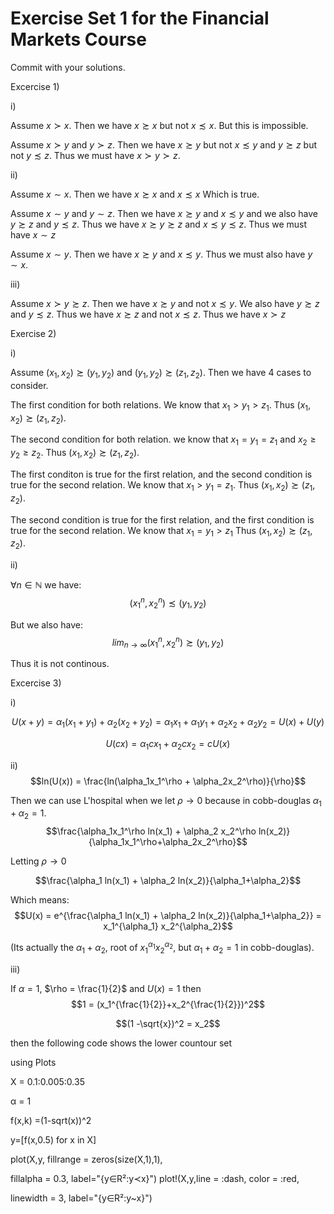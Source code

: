 # Exercise Set 1 for the Financial Markets Course

Commit with your solutions.

Excercise 1)

i)

Assume $x \succ x$. Then we have $x \succsim x$ but not $x \precsim x$. But this is impossible.

Assume $x \succ y$ and $y \succ z$. Then we have $x \succsim y$ but not $x \precsim y$ and $y \succsim z$ but not $y \precsim z$. Thus we must have $x \succ y \succ z$.

ii)

Assume $x \sim x$. Then we have $x \succsim x$ and $x \precsim x$ Which is true.

Assume $x \sim y$ and $y \sim z$. Then we have $x \succsim y$ and $x \precsim y$ and we also have $y \succsim z$ and $y \precsim z$. Thus we have $x \succsim y \succsim z$ and $x \precsim y \precsim z$. Thus we must have $x \sim z$

Assume $x \sim y$. Then we have $x \succsim y$ and $x \precsim y$. Thus we must also have $y \sim x$.

iii)

Assume $x \succ y \succsim z$. Then we have $x \succsim y$ and not $x \precsim y$. We also have $y \succsim z$ and $y \precsim z$. Thus we have $x \succsim z$ and not $x \precsim z$. Thus we have 
$x \succ z$

Exercise 2)

i)

Assume $(x_1,x_2) \succsim (y_1,y_2)$ and $(y_1,y_2) \succsim (z_1,z_2)$. Then we have 4 cases to consider.

The first condition for both relations. We know that $x_1 > y_1 > z_1$. Thus $(x_1,x_2) \succsim (z_1,z_2)$.

The second condition for both relation. we know that $x_1 = y_1 = z_1$ and $x_2 \geq y_2 \geq z_2$. Thus $(x_1,x_2) \succsim (z_1,z_2)$.

The first conditon is true for the first relation, and the second condition is true for the second relation. We know that $x_1 > y_1 = z_1$. Thus $(x_1,x_2) \succsim (z_1,z_2)$.

The second condition is true for the first relation, and the first condition is true for the second relation. We know that $x_1 = y_1 > z_1$ Thus $(x_1,x_2) \succsim (z_1,z_2)$.

ii)

$\forall n \in \mathbb{N}$ we have:
$$(x_1^n,x_2^n) \precsim (y_1,y_2)$$

But we also have:
$$lim_{n \rightarrow \infty}(x_1^n,x_2^n) \succsim (y_1,y_2)$$

Thus it is not continous.

Excercise 3)

i)

$$U(x+y) = \alpha_1(x_1 + y_1) + \alpha_2(x_2+y_2) =  \alpha_1 x_1 +  \alpha_1 y_1 +  \alpha_2 x_2 +  \alpha_2 y_2 = U(x) + U(y)$$

$$U(cx) = \alpha_1 cx_1 + \alpha_2 cx_2 = cU(x)$$

ii)
$$ln(U(x)) = \frac{ln(\alpha_1x_1^\rho + \alpha_2x_2^\rho)}{\rho}$$

Then we can use L'hospital when we let $\rho \rightarrow 0$ because in cobb-douglas $\alpha_1 + \alpha_2 = 1$.
$$\frac{\alpha_1x_1^\rho ln(x_1) + \alpha_2 x_2^\rho ln(x_2)}{\alpha_1x_1^\rho+\alpha_2x_2^\rho}$$

Letting $\rho \rightarrow 0$

$$\frac{\alpha_1 ln(x_1) + \alpha_2 ln(x_2)}{\alpha_1+\alpha_2}$$

Which means:
$$U(x) = e^{\frac{\alpha_1 ln(x_1) + \alpha_2 ln(x_2)}{\alpha_1+\alpha_2}} = x_1^{\alpha_1} x_2^{\alpha_2}$$

(Its actually the $\alpha_1 + \alpha_2$, root of $x_1^{\alpha_1} x_2^{\alpha_2}$, but $\alpha_1 + \alpha_2 = 1$ in cobb-douglas).

iii)

If $\alpha = 1$, $\rho = \frac{1}{2}$ and $U(x) = 1$ then
$$1 = (x_1^{\frac{1}{2}}+x_2^{\frac{1}{2}})^2$$

$$(1 -\sqrt{x})^2 = x_2$$

then the following code shows the lower countour set

using Plots

X = 0.1:0.005:0.35     

α = 1

f(x,k) =(1-sqrt(x))^2

y=[f(x,0.5) for x in X]

plot(X,y, fillrange = zeros(size(X,1),1), 

fillalpha = 0.3, label="{y∈R²:y≺x}")
plot!(X,y,line = :dash, color = :red, 

linewidth = 3, label="{y∈R²:y~x}")


